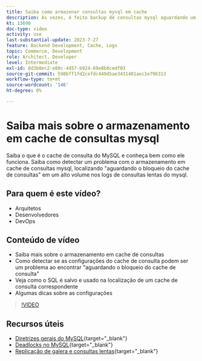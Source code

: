 ```yaml
---
title: Saiba como armazenar consultas mysql em cache
description: Às vezes, é feito backup de consultas mysql aguardando um bloqueio. Este tutorial explica o que é o armazenamento em cache de consultas e algumas recomendações para configurações se você tiver problemas.
kt: 13690
doc-type: video
activity: use
last-substantial-update: 2023-7-27
feature: Backend Development, Cache, Logs
topic: Commerce, Development
role: Architect, Developer
level: Intermediate
exl-id: 8d3b0ec2-e80c-4457-b924-69e8b8cedf03
source-git-commit: 598bff1fd2cefdc449d5ae3431401aec1e796313
workflow-type: tm+mt
source-wordcount: '146'
ht-degree: 0%

---
```


# Saiba mais sobre o armazenamento em cache de consultas mysql

Saiba o que é o cache de consulta do MySQL e conheça bem como ele funciona. Saiba como detectar um problema com o armazenamento em cache de consultas mysql, localizando &quot;aguardando o bloqueio do cache de consultas&quot; em um alto volume nos logs de consultas lentas do mysql.

## Para quem é este vídeo?

- Arquitetos
- Desenvolvedores
- DevOps

## Conteúdo de vídeo

- Saiba mais sobre o armazenamento em cache de consultas
- Como detectar se as configurações do cache de consulta podem ser um problema ao encontrar &quot;aguardando o bloqueio do cache de consulta&quot;
- Veja como o SQL é salvo e usado na localização de um cache de consulta correspondente
- Algumas dicas sobre as configurações

>[!VIDEO](https://video.tv.adobe.com/v/3423388?learn=on&captions=por_br)

## Recursos úteis

- [Diretrizes gerais do MySQL](https://experienceleague.adobe.com/docs/commerce-operations/installation-guide/prerequisites/database-server/mysql.html?lang=pt-BR){target="_blank"}
- [Deadlocks no MySQL](https://experienceleague.adobe.com/docs/commerce-knowledge-base/kb/troubleshooting/database/deadlocks-in-mysql.html?lang=pt-BR){target="_blank"}
- [Replicação de galera e consultas lentas](https://experienceleague.adobe.com/docs/commerce-learn/tutorials/backend-development/galera-db-slow-replication.html?lang=pt-BR){target="_blank"}
